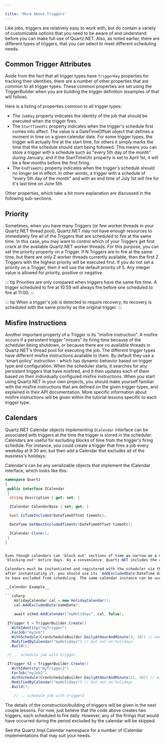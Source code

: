 ```yaml
---

title: 'More About Triggers'
---
```


Like jobs, triggers are relatively easy to work with, but do contain a variety of customizable options that you need to
be aware of and understand before you can make full use of Quartz.NET. Also, as noted earlier, there are different types of triggers,
that you can select to meet different scheduling needs.

## Common Trigger Attributes

Aside from the fact that all trigger types have `TriggerKey` properties for tracking their identities,
there are a number of other properties that are common to all trigger types. These common properties are set using the TriggerBuilder
when you are building the trigger definition (examples of that will follow).

Here is a listing of properties common to all trigger types:

* The `JobKey` property indicates the identity of the job that should be executed when the trigger fires.
* The `StartTimeUtc` property indicates when the trigger's schedule first comes into affect.
The value is a DateTimeOffset object that defines a moment in time on a given calendar date.
For some trigger types, the trigger will actually fire at the start time, for others it simply marks the time that the schedule should start being followed.
This means you can store a trigger with a schedule such as "every 5th day of the month" during January, and if the StartTimeUtc property is set to April 1st,
 it will be a few months before the first firing.
* The `EndTimeUtc` property indicates when the trigger's schedule should no longer be in effect.
In other words, a trigger with a schedule of "every 5th day of the month" and with an end time of July 1st will fire for it's last time on June 5th.

Other properties, which take a bit more explanation are discussed in the following sub-sections.

## Priority

Sometimes, when you have many Triggers (or few worker threads in your Quartz.NET thread pool), Quartz.NET may not have enough resources to immediately fire all
of the Triggers that are scheduled to fire at the same time. In this case, you may want to control which of your Triggers get first crack at the available Quartz.NET worker threads.
For this purpose, you can set the priority property on a Trigger. If N Triggers are to fire at the same time, but there are only Z worker threads currently available,
then the first Z Triggers with the highest priority will be executed first. If you do not set a priority on a Trigger, then it will use the default priority of 5.
Any integer value is allowed for priority, positive or negative.

::: tip
Priorities are only compared when triggers have the same fire time. A trigger scheduled to fire at 10:59 will always fire before one scheduled to fire at 11:00.
:::

::: tip
When a trigger's job is detected to require recovery, its recovery is scheduled with the same priority as the original trigger.
:::

## Misfire Instructions

Another important property of a Trigger is its "misfire instruction". A misfire occurs if a persistent trigger "misses" its firing time because of the scheduler being shutdown,
or because there are no available threads in Quartz.NET's thread pool for executing the job.
The different trigger types have different misfire instructions available to them.
By default they use a 'smart policy' instruction - which has dynamic behavior based on trigger type and configuration.
When the scheduler starts, it searches for any persistent triggers that have misfired, and it then updates each of them based on their individually
configured misfire instructions. When you start using Quartz.NET in your own projects, you should make yourself familiar with the misfire instructions
that are defined on the given trigger types, and explained in their API documentation. More specific information about misfire instructions will be given within
the tutorial lessons specific to each trigger type.

## Calendars

Quartz.NET Calendar objects implementing `ICalendar` interface can be associated with triggers at the time the trigger is stored in the scheduler.
Calendars are useful for excluding blocks of time from the trigger's firing schedule. For instance, you could
create a trigger that fires a job every weekday at 9:30 am, but then add a Calendar that excludes all of the business's holidays.

Calendar's can be any serializable objects that implement the ICalendar interface, which looks like this:

```csharp
namespace Quartz
{
 public interface ICalendar
 {
  string Description { get; set; }

  ICalendar CalendarBase { set; get; }

  bool IsTimeIncluded(DateTimeOffset timeUtc);

  DateTime GetNextIncludedTimeUtc(DateTimeOffset timeUtc);

  ICalendar Clone();
 }
} 


Even though calendars can 'block out' sections of time as narrow as a millisecond, most likely, you'll be interested in 
'blocking-out' entire days. As a convenience, Quartz.NET includes the class HolidayCalendar, which does just that.

Calendars must be instantiated and registered with the scheduler via the `AddCalendar(..)` method. If you use `HolidayCalendar`, 
after instantiating it, you should use its `AddExcludedDate(DateTime date)` method in order to populate it with the days you wish 
to have excluded from scheduling. The same calendar instance can be used with multiple triggers such as this:

__Calendar Example__

```csharp
    HolidayCalendar cal = new HolidayCalendar();
    cal.AddExcludedDate(someDate);
    
    await sched.AddCalendar("myHolidays", cal, false);
    
 ITrigger t = TriggerBuilder.Create()
  .WithIdentity("myTrigger")
  .ForJob("myJob")
  .WithSchedule(CronScheduleBuilder.DailyAtHourAndMinute(9, 30)) // execute job daily at 9:30
  .ModifiedByCalendar("myHolidays") // but not on holidays
  .Build();

 // .. schedule job with trigger

 ITrigger t2 = TriggerBuilder.Create()
  .WithIdentity("myTrigger2")
  .ForJob("myJob2")
  .WithSchedule(CronScheduleBuilder.DailyAtHourAndMinute(11, 30)) // execute job daily at 11:30
  .ModifiedByCalendar("myHolidays") // but not on holidays
  .Build();
    
    // .. schedule job with trigger2 
```

The details of the construction/building of triggers will be given in the next couple lessons.
For now, just believe that the code above creates two triggers, each scheduled to fire daily.
However, any of the firings that would have occurred during the period excluded by the calendar will be skipped.

See the Quartz.Impl.Calendar namespace for a number of ICalendar implementations that may suit your needs.
